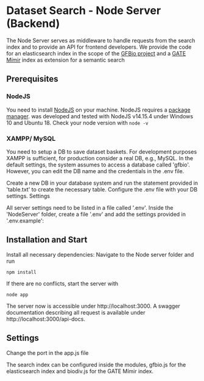 # Dataset Search - Node Server (Backend)

The Node Server serves as middleware to handle requests from the search index and to provide an API for frontend developers. 
We provide the code for an elasticsearch index in the scope of the [GFBio project](https://www.gfbio.org) and a [GATE Mímir](https://github.com/GateNLP/mimir) index as extension for a semantic search

## Prerequisites

### NodeJS
You need to install [NodeJS](https://nodejs.org/en/) on your machine. NodeJS requires a [package manager](https://nodejs.org/en/download/package-manager/).
<Dataset Search UI> was developed and tested with NodeJS v14.15.4 under Windows 10 and Ubuntu 18.
Check your node version with ```node -v```

### XAMPP/ MySQL

You need to setup a DB to save dataset baskets. For development purposes XAMPP is sufficient, for production consider a real DB, e.g., MySQL. In the default settings, the system assumes to access a database called 'gfbio'. However, you can edit the DB name and the credentials in the .env file.

Create a new DB in your database system and run the statement provided in 'table.txt' to create the necessary table. Configure the .env file with your DB settings.
Settings

All server settings need to be listed in a file called '.env'. Inside the 'NodeServer' folder, create a file '.env' and add the settings provided in '.env.example':


## Installation and Start

Install all necessary dependencies: Navigate to the Node server folder and run

```npm install```

If there are no conflicts, start the server with

 ```node app```
 
The server now is accessible under http://localhost:3000. A swagger documentation describing all request is available under http://localhost:3000/api-docs.


## Settings

Change the port in the app.js file

The search index can be configured inside the modules, gfbio.js for the elasticsearch index and biodiv.js for the GATE Mímir index.


